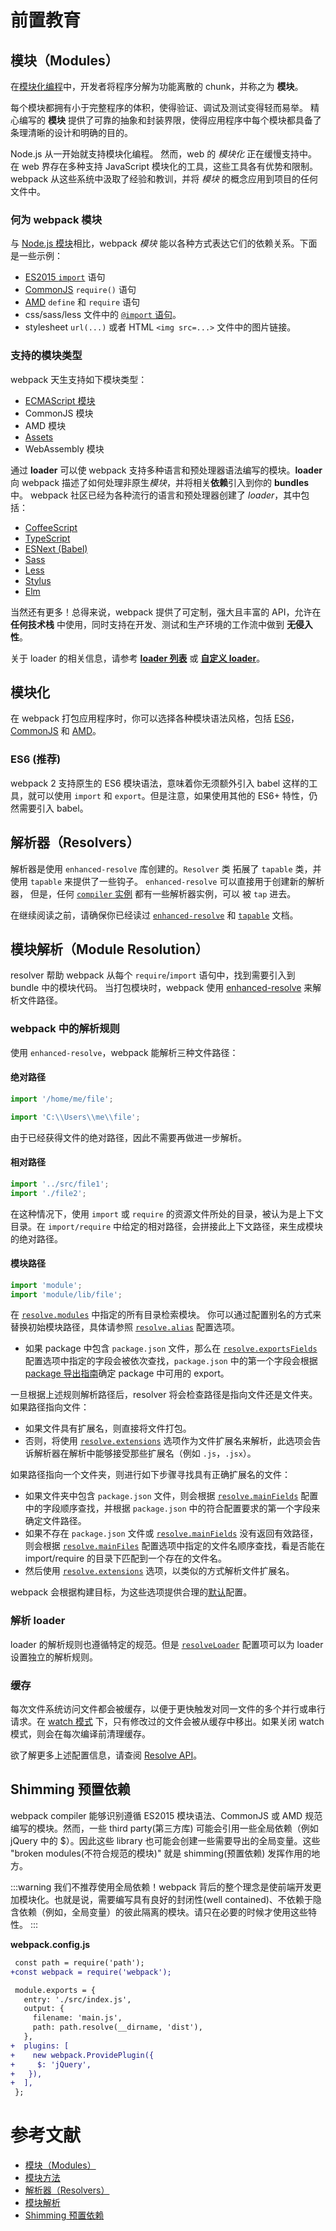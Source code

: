 # 前置教育

## 模块（Modules）

在[模块化编程](https://en.wikipedia.org/wiki/Modular_programming)中，开发者将程序分解为功能离散的 chunk，并称之为 **模块**。

每个模块都拥有小于完整程序的体积，使得验证、调试及测试变得轻而易举。 精心编写的 **模块** 提供了可靠的抽象和封装界限，使得应用程序中每个模块都具备了条理清晰的设计和明确的目的。

Node.js 从一开始就支持模块化编程。 然而，web 的 *模块化* 正在缓慢支持中。 在 web 界存在多种支持 JavaScript 模块化的工具，这些工具各有优势和限制。 webpack 从这些系统中汲取了经验和教训，并将 *模块* 的概念应用到项目的任何文件中。

### 何为 webpack 模块 

与 [Node.js 模块](https://nodejs.org/api/modules.html)相比，webpack *模块* 能以各种方式表达它们的依赖关系。下面是一些示例：

- [ES2015 `import`](https://developer.mozilla.org/en-US/docs/Web/JavaScript/Reference/Statements/import) 语句
- [CommonJS](http://www.commonjs.org/specs/modules/1.0/) `require()` 语句
- [AMD](https://github.com/amdjs/amdjs-api/blob/master/AMD.md) `define` 和 `require` 语句
- css/sass/less 文件中的 [`@import` 语句](https://developer.mozilla.org/en-US/docs/Web/CSS/@import)。
- stylesheet `url(...)` 或者 HTML `<img src=...>` 文件中的图片链接。

### 支持的模块类型 

webpack 天生支持如下模块类型：

- [ECMAScript 模块](https://webpack.docschina.org/guides/ecma-script-modules)
- CommonJS 模块
- AMD 模块
- [Assets](https://webpack.docschina.org/guides/asset-modules)
- WebAssembly 模块

通过 **loader** 可以使 webpack 支持多种语言和预处理器语法编写的模块。**loader** 向 webpack 描述了如何处理非原生*模块*，并将相关**依赖**引入到你的 **bundles**中。 webpack 社区已经为各种流行的语言和预处理器创建了 *loader*，其中包括：

- [CoffeeScript](http://coffeescript.org/)
- [TypeScript](https://www.typescriptlang.org/)
- [ESNext (Babel)](https://babeljs.io/)
- [Sass](http://sass-lang.com/)
- [Less](http://lesscss.org/)
- [Stylus](http://stylus-lang.com/)
- [Elm](https://elm-lang.org/)

当然还有更多！总得来说，webpack 提供了可定制，强大且丰富的 API，允许在 **任何技术栈** 中使用，同时支持在开发、测试和生产环境的工作流中做到 **无侵入性**。

关于 loader 的相关信息，请参考 [**loader 列表**](https://webpack.docschina.org/loaders) 或 [**自定义 loader**](https://webpack.docschina.org/api/loaders)。

## 模块化

在 webpack 打包应用程序时，你可以选择各种模块语法风格，包括 [ES6](https://en.wikipedia.org/wiki/ECMAScript#6th_Edition_-_ECMAScript_2015)，[CommonJS](https://en.wikipedia.org/wiki/CommonJS) 和 [AMD](https://en.wikipedia.org/wiki/Asynchronous_module_definition)。

### ES6 (推荐) 

webpack 2 支持原生的 ES6 模块语法，意味着你无须额外引入 babel 这样的工具，就可以使用 `import` 和 `export`。但是注意，如果使用其他的 ES6+ 特性，仍然需要引入 babel。



## 解析器（Resolvers）

解析器是使用 `enhanced-resolve` 库创建的。`Resolver` 类 拓展了 `tapable` 类，并使用 `tapable` 来提供了一些钩子。 `enhanced-resolve` 可以直接用于创建新的解析器， 但是，任何 [`compiler` 实例](https://webpack.docschina.org/api/node/#compiler-instance) 都有一些解析器实例，可以 被 `tap` 进去。

在继续阅读之前，请确保你已经读过 [`enhanced-resolve`](https://github.com/webpack/enhanced-resolve) 和 [`tapable`](https://webpack.docschina.org/api/plugins/#tapable) 文档。



## 模块解析（Module Resolution）

resolver 帮助 webpack 从每个 `require`/`import` 语句中，找到需要引入到 bundle 中的模块代码。 当打包模块时，webpack 使用 [enhanced-resolve](https://github.com/webpack/enhanced-resolve) 来解析文件路径。

### webpack 中的解析规则 

使用 `enhanced-resolve`，webpack 能解析三种文件路径：

#### 绝对路径 

```js
import '/home/me/file';

import 'C:\\Users\\me\\file';
```

由于已经获得文件的绝对路径，因此不需要再做进一步解析。

#### 相对路径 

```js
import '../src/file1';
import './file2';
```

在这种情况下，使用 `import` 或 `require` 的资源文件所处的目录，被认为是上下文目录。在 `import/require` 中给定的相对路径，会拼接此上下文路径，来生成模块的绝对路径。

#### 模块路径 

```js
import 'module';
import 'module/lib/file';
```

在 [`resolve.modules`](https://webpack.docschina.org/configuration/resolve/#resolvemodules) 中指定的所有目录检索模块。 你可以通过配置别名的方式来替换初始模块路径，具体请参照 [`resolve.alias`](https://webpack.docschina.org/configuration/resolve/#resolvealias) 配置选项。

- 如果 package 中包含 `package.json` 文件，那么在 [`resolve.exportsFields`](https://webpack.docschina.org/configuration/resolve/#resolveexportsfields) 配置选项中指定的字段会被依次查找，`package.json` 中的第一个字段会根据 [package 导出指南](https://webpack.docschina.org/guides/package-exports/)确定 package 中可用的 export。

一旦根据上述规则解析路径后，resolver 将会检查路径是指向文件还是文件夹。如果路径指向文件：

- 如果文件具有扩展名，则直接将文件打包。
- 否则，将使用 [`resolve.extensions`](https://webpack.docschina.org/configuration/resolve/#resolveextensions) 选项作为文件扩展名来解析，此选项会告诉解析器在解析中能够接受那些扩展名（例如 `.js`，`.jsx`）。

如果路径指向一个文件夹，则进行如下步骤寻找具有正确扩展名的文件：

- 如果文件夹中包含 `package.json` 文件，则会根据 [`resolve.mainFields`](https://webpack.docschina.org/configuration/resolve/#resolve-mainfields) 配置中的字段顺序查找，并根据 `package.json` 中的符合配置要求的第一个字段来确定文件路径。
- 如果不存在 `package.json` 文件或 [`resolve.mainFields`](https://webpack.docschina.org/configuration/resolve/#resolvemainfields) 没有返回有效路径，则会根据 [`resolve.mainFiles`](https://webpack.docschina.org/configuration/resolve/#resolvemainfiles) 配置选项中指定的文件名顺序查找，看是否能在 import/require 的目录下匹配到一个存在的文件名。
- 然后使用 [`resolve.extensions`](https://webpack.docschina.org/configuration/resolve/#resolveextensions) 选项，以类似的方式解析文件扩展名。

webpack 会根据构建目标，为这些选项提供合理的[默认](https://webpack.docschina.org/configuration/resolve)配置。

### 解析 loader 

loader 的解析规则也遵循特定的规范。但是 [`resolveLoader`](https://webpack.docschina.org/configuration/resolve/#resolveloader) 配置项可以为 loader 设置独立的解析规则。

### 缓存 

每次文件系统访问文件都会被缓存，以便于更快触发对同一文件的多个并行或串行请求。在 [watch 模式](https://webpack.docschina.org/configuration/watch/#watch) 下，只有修改过的文件会被从缓存中移出。如果关闭 watch 模式，则会在每次编译前清理缓存。

欲了解更多上述配置信息，请查阅 [Resolve API](https://webpack.docschina.org/configuration/resolve)。



## Shimming 预置依赖
webpack compiler 能够识别遵循 ES2015 模块语法、CommonJS 或 AMD 规范编写的模块。然而，一些 third party(第三方库) 可能会引用一些全局依赖（例如 jQuery 中的 $）。因此这些 library 也可能会创建一些需要导出的全局变量。这些 "broken modules(不符合规范的模块)" 就是 shimming(预置依赖) 发挥作用的地方。

:::warning
我们不推荐使用全局依赖！webpack 背后的整个理念是使前端开发更加模块化。也就是说，需要编写具有良好的封闭性(well contained)、不依赖于隐含依赖（例如，全局变量）的彼此隔离的模块。请只在必要的时候才使用这些特性。
:::

**webpack.config.js**
```diff
 const path = require('path');
+const webpack = require('webpack');

 module.exports = {
   entry: './src/index.js',
   output: {
     filename: 'main.js',
     path: path.resolve(__dirname, 'dist'),
   },
+  plugins: [
+    new webpack.ProvidePlugin({
+     $: 'jQuery',
+   }),
+  ],
 };
```



# 参考文献
* [模块（Modules）](https://webpack.docschina.org/concepts/modules/)
* [模块方法](https://webpack.docschina.org/api/module-methods/)
* [解析器（Resolvers）](https://webpack.docschina.org/api/resolvers/)
* [模块解析](https://webpack.docschina.org/concepts/module-resolution/)
* [Shimming 预置依赖](https://webpack.docschina.org/guides/shimming/)


